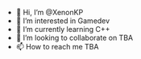 - 👋 Hi, I’m @XenonKP
- 👀 I’m interested in Gamedev
- 🌱 I’m currently learning C++
- 💞️ I’m looking to collaborate on TBA
- 📫 How to reach me TBA

<!---
XenonKP/XenonKP is a ✨ special ✨ repository because its `README.md` (this file) appears on your GitHub profile.
You can click the Preview link to take a look at your changes.
--->
